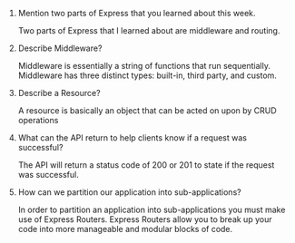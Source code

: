 1. Mention two parts of Express that you learned about this week.
 
   Two parts of Express that I learned about are middleware and routing.

2. Describe Middleware?

   Middleware is essentially a string of functions that run sequentially. Middleware has three distinct types: built-in, third party, and custom.

3. Describe a Resource?
   
   A resource is basically an object that can be acted on upon by CRUD operations	

4. What can the API return to help clients know if a request was successful?

   The API will return a status code of 200 or 201 to state if the request was successful.

5. How can we partition our application into sub-applications?

   In order to partition an application into sub-applications you must make use of Express Routers. Express Routers allow you to break up your code into more manageable and modular blocks of code.
